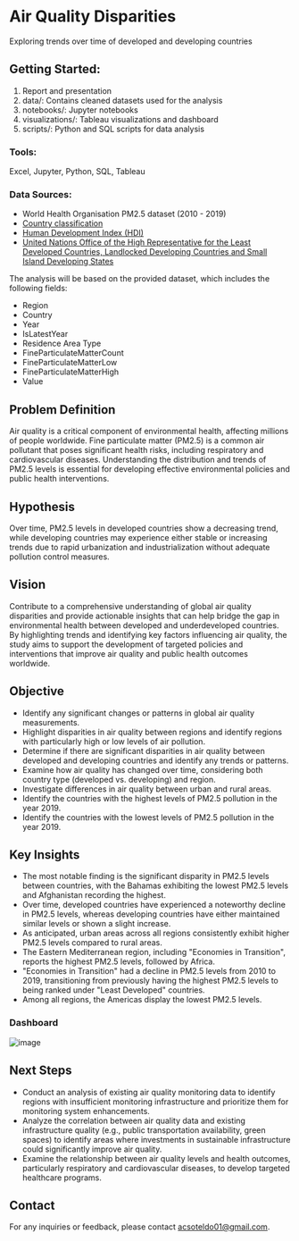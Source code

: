 # Air Quality Disparities
Exploring trends over time of developed and developing countries

## Getting Started: 
1. Report and presentation
2. data/: Contains cleaned datasets used for the analysis
3. notebooks/: Jupyter notebooks
4. visualizations/: Tableau visualizations and dashboard
5. scripts/: Python and SQL scripts for data analysis

### Tools:
Excel, Jupyter, Python, SQL, Tableau

### Data Sources:
* World Health Organisation PM2.5 dataset (2010 - 2019) 
* [Country classification](https://www.un.org/en/development/desa/policy/wesp/wesp_current/2014wesp_country_classification.pdf)
* [Human Development Index (HDI)](https://hdr.undp.org/data-center/human-development-index#/indicies/HDI)
* [United Nations Office of the High Representative for the Least Developed Countries, Landlocked Developing Countries and Small Island Developing States](https://www.un.org/ohrlls/)

The analysis will be based on the provided dataset, which includes the following fields:
* Region
* Country
* Year
* IsLatestYear
* Residence Area Type
* FineParticulateMatterCount
* FineParticulateMatterLow
* FineParticulateMatterHigh
* Value

## Problem Definition
Air quality is a critical component of environmental health, affecting millions of people worldwide. Fine particulate matter (PM2.5) is a common air pollutant that poses significant health risks, including respiratory and cardiovascular diseases. Understanding the distribution and trends of PM2.5 levels is essential for developing effective environmental policies and public health interventions.

## Hypothesis
Over time, PM2.5 levels in developed countries show a decreasing trend, while developing countries may experience either stable or increasing trends due to rapid urbanization and industrialization without adequate pollution control measures.

## Vision
Contribute to a comprehensive understanding of global air quality disparities and provide actionable insights that can help bridge the gap in environmental health between developed and underdeveloped countries. By highlighting trends and identifying key factors influencing air quality, the study aims to support the development of targeted policies and interventions that improve air quality and public health outcomes worldwide.

## Objective
* Identify any significant changes or patterns in global air quality measurements.
* Highlight disparities in air quality between regions and identify regions with particularly high or low levels of air pollution.
* Determine if there are significant disparities in air quality between developed and developing countries and identify any trends or patterns.
* Examine how air quality has changed over time, considering both country type (developed vs. developing) and region.
* Investigate differences in air quality between urban and rural areas.
* Identify the countries with the highest levels of PM2.5 pollution in the year 2019.
* Identify the countries with the lowest levels of PM2.5 pollution in the year 2019.

## Key Insights
* The most notable finding is the significant disparity in PM2.5 levels between countries, with the Bahamas exhibiting the lowest PM2.5 levels and Afghanistan recording the highest.
* Over time, developed countries have experienced a noteworthy decline in PM2.5 levels, whereas developing countries have either maintained similar levels or shown a slight increase.
* As anticipated, urban areas across all regions consistently exhibit higher PM2.5 levels compared to rural areas.
* The Eastern Mediterranean region, including "Economies in Transition", reports the highest PM2.5 levels, followed by Africa.
* "Economies in Transition" had a decline in PM2.5 levels from 2010 to 2019, transitioning from previously having the highest PM2.5 levels to being ranked under "Least Developed" countries.
* Among all regions, the Americas display the lowest PM2.5 levels.

### Dashboard
![image](https://github.com/acsoteldo/Air-Quality-Disparities/assets/76544489/66befe14-55ac-427d-a3d3-d108cd22dbb8)

## Next Steps
* Conduct an analysis of existing air quality monitoring data to identify regions with insufficient monitoring infrastructure and prioritize them for monitoring system enhancements.
* Analyze the correlation between air quality data and existing infrastructure quality (e.g., public transportation availability, green spaces) to identify areas where investments in sustainable infrastructure could significantly improve air quality.
* Examine the relationship between air quality levels and health outcomes, particularly respiratory and cardiovascular diseases, to develop targeted healthcare programs.

## Contact
For any inquiries or feedback, please contact acsoteldo01@gmail.com.
